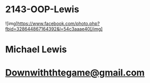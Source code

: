 # 2143-OOP-Lewis
![img]https://www.facebook.com/photo.php?fbid=328644867164392&l=54c3aaae40[/img]

# Michael Lewis
# Downwiththtegame@gmail.com
